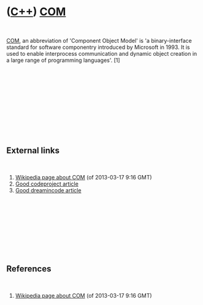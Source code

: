 
 

 

 

 

 

([C++](Cpp.md)) [COM](CppCom.md)
==================================

 

[COM](CppCom.md), an abbreviation of 'Component Object Model' is 'a
binary-interface standard for software componentry introduced by
Microsoft in 1993. It is used to enable interprocess communication and
dynamic object creation in a large range of programming languages'.
\[1\]

 

 

 

 

 

 

External links
--------------

 

1.  [Wikipedia page about
    COM](http://en.wikipedia.org/wiki/Component_Object_Model) (of
    2013-03-17 9:16 GMT)
2.  [Good codeproject
    article](http://www.codeproject.com/Articles/633/Introduction-to-COM-What-It-Is-and-How-to-Use-It)
3.  [Good dreamincode
    article](http://www.dreamincode.net/forums/topic/165742-microsoft-working-with-component-object-model-objects-part-i/)

 

 

 

 

 

References
----------

 

1.  [Wikipedia page about
    COM](http://en.wikipedia.org/wiki/Component_Object_Model) (of
    2013-03-17 9:16 GMT)

 

 

 

 

 

 

